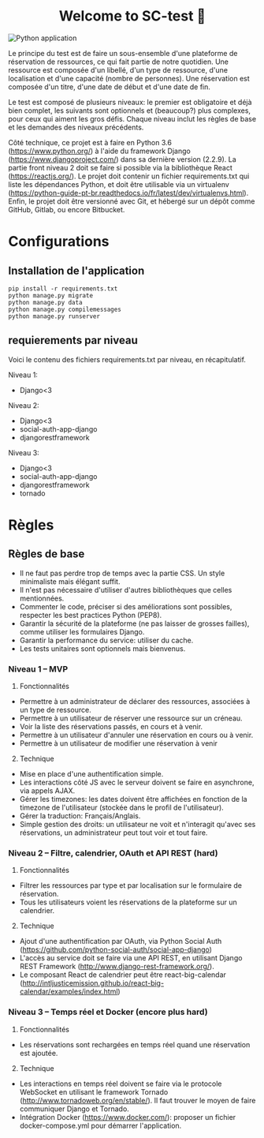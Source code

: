 <h1 align="center">Welcome to SC-test 👋</h1>

![Python application](https://github.com/ripoul/SC-test/workflows/Python%20application/badge.svg)

Le principe du test est de faire un sous-ensemble d'une plateforme de réservation de ressources, ce qui fait partie de notre quotidien.
Une ressource est composée d'un libellé, d'un type de ressource, d'une localisation et d'une capacité (nombre de personnes).
Une réservation est composée d'un titre, d'une date de début et d'une date de fin. 

Le test est composé de plusieurs niveaux: le premier est obligatoire et déjà bien complet, les suivants sont optionnels et (beaucoup?) plus complexes, pour ceux qui aiment les gros défis.
Chaque niveau inclut les règles de base et les demandes des niveaux précédents. 

Côté technique, ce projet est à faire en Python 3.6 (https://www.python.org/) à l'aide du framework Django (https://www.djangoproject.com/) dans sa dernière version (2.2.9).
La partie front niveau 2 doit se faire si possible via la bibliothèque React (https://reactjs.org/).
Le projet doit contenir un fichier requirements.txt qui liste les dépendances Python, et doit être utilisable via un virtualenv (https://python-guide-pt-br.readthedocs.io/fr/latest/dev/virtualenvs.html).
Enfin, le projet doit être versionné avec Git, et hébergé sur un dépôt comme GitHub, Gitlab, ou encore Bitbucket. 

# Configurations

## Installation de l'application

```
pip install -r requirements.txt
python manage.py migrate
python manage.py data
python manage.py compilemessages
python manage.py runserver
```

## requierements par niveau
Voici le contenu des fichiers requirements.txt par niveau, en récapitulatif.

Niveau 1: 

- Django<3

Niveau 2: 

- Django<3
- social-auth-app-django 
- djangorestframework 

Niveau 3: 

- Django<3
- social-auth-app-django 
- djangorestframework 
- tornado

# Règles
## Règles de base 

- Il ne faut pas perdre trop de temps avec la partie CSS. Un style minimaliste mais élégant suffit. 
- Il n'est pas nécessaire d'utiliser d'autres bibliothèques que celles mentionnées. 
- Commenter le code, préciser si des améliorations sont possibles, respecter les best practices Python (PEP8). 
- Garantir la sécurité de la plateforme (ne pas laisser de grosses failles), comme utiliser les formulaires Django. 
- Garantir la performance du service: utiliser du cache. 
- Les tests unitaires sont optionnels mais bienvenus. 

### Niveau 1 – MVP

1. Fonctionnalités 
- Permettre à un administrateur de déclarer des ressources, associées à un type de ressource. 
- Permettre à un utilisateur de réserver une ressource sur un créneau. 
- Voir la liste des réservations passés, en cours et à venir. 
- Permettre à un utilisateur d'annuler une réservation en cours ou à venir. 
- Permettre à un utilisateur de modifier une réservation à venir  

2. Technique 

- Mise en place d'une authentification simple. 
- Les interactions côté JS avec le serveur doivent se faire en asynchrone, via appels AJAX. 
- Gérer les timezones: les dates doivent être affichées en fonction de la timezone de l'utilisateur (stockée dans le profil de l'utilisateur). 
- Gérer la traduction: Français/Anglais. 
- Simple gestion des droits: un utilisateur ne voit et n'interagit qu'avec ses réservations, un administrateur peut tout voir et tout faire. 

### Niveau 2 – Filtre, calendrier, OAuth et API REST (hard)

1. Fonctionnalités 

- Filtrer les ressources par type et par localisation sur le formulaire de réservation. 
- Tous les utilisateurs voient les réservations de la plateforme sur un calendrier. 

2. Technique 

- Ajout d'une authentification par OAuth, via Python Social Auth (https://github.com/python-social-auth/social-app-django) 
- L'accès au service doit se faire via une API REST, en utilisant Django REST Framework (http://www.django-rest-framework.org/). 
- Le composant React de calendrier peut être react-big-calendar (http://intljusticemission.github.io/react-big-calendar/examples/index.html) 

### Niveau 3 – Temps réel et Docker (encore plus hard)

1. Fonctionnalités 

- Les réservations sont rechargées en temps réel quand une réservation est ajoutée. 

2. Technique 

- Les interactions en temps réel doivent se faire via le protocole WebSocket en utilisant le framework Tornado (http://www.tornadoweb.org/en/stable/). Il faut trouver le moyen de faire communiquer Django et Tornado. 
- Intégration Docker (https://www.docker.com/): proposer un fichier docker-compose.yml pour démarrer l'application. 
